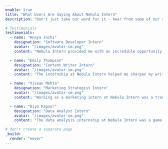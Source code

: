 ```yaml
---
enable: true
title: "What Users Are Saying About Nebula Intern"
description: "Don't just take our word for it - hear from some of our satisfied users!  Check out some of our testimonials below to see what others are saying about Nebula Intern."

# Testimonials
testimonials:
  - name: "Anaya Joshi"
    designation: "Software Developer Intern"
    avatar: "/images/avatar-sm.png"
    content: "Nebula Intern provided me with an incredible opportunity to work on real-world projects. The hands-on experience I gained here was invaluable and has greatly prepared me for my career in software development."

  - name: "Emily Thompson"
    designation: "Content Writer Intern"
    avatar: "/images/avatar-sm.png"
    content: "The internship at Nebula Intern helped me sharpen my writing skills and develop a professional portfolio. The guidance and support from the mentors were outstanding and made a huge difference in my learning journey."

  - name: "Vivaan Mehta"
    designation: "Marketing Strategist Intern"
    avatar: "/images/avatar-sm.png"
    content: "Working as a marketing intern at Nebula Intern was a transformative experience. The practical projects and collaborative environment allowed me to apply theoretical knowledge in a real-world setting, giving me a competitive edge in the job market."

  - name: "Diya Kapoor"
    designation: "Data Analyst Intern"
    avatar: "/images/avatar-sm.png"
    content: "The data analysis internship at Nebula Intern was a game-changer for me. The projects were engaging and relevant, providing me with a deep understanding of data handling and analysis that I couldn’t have gained from textbooks alone."

# don't create a separate page
_build:
  render: "never"
---
```

